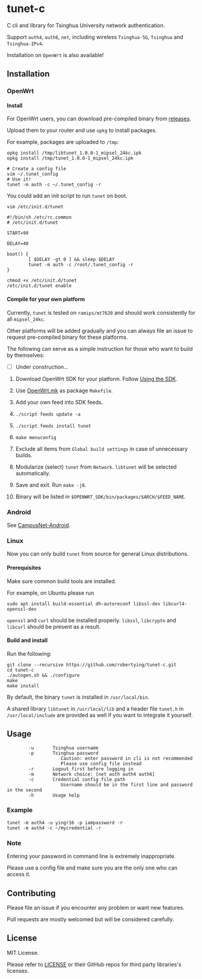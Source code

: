 # tunet-c

C cli and library for Tsinghua University network authentication.

Support `auth4`, `auth6`, `net`, including wireless `Tsinghua-5G`, `Tsinghua` and `Tsinghua-IPv4`.

Installation on `OpenWrt` is also available!

## Installation

### OpenWrt

#### Install

For OpenWrt users, you can download pre-compiled binary from [releases](https://github.com/robertying/tunet-c/releases).

Upload them to your router and use `opkg` to install packages.

For example, packages are uploaded to `/tmp`:

```shell
opkg install /tmp/libtunet_1.0.0-1_mipsel_24kc.ipk
opkg install /tmp/tunet_1.0.0-1_mipsel_24kc.ipk

# Create a config file
vim ~/.tunet_config
# Use it!
tunet -m auth -c ~/.tunet_config -r
```

You could add an init script to run `tunet` on boot.

```shell
vim /etc/init.d/tunet
```

```shell
#!/bin/sh /etc/rc.common
# /etc/init.d/tunet

START=99

DELAY=40

boot() {
        [ $DELAY -gt 0 ] && sleep $DELAY
        tunet -m auth -c /root/.tunet_config -r
}
```

```shell
chmod +x /etc/init.d/tunet
/etc/init.d/tunet enable
```

#### Compile for your own platform

Currently, `tunet` is tested on `ramips/mt7620` and should work consistently for all `mipsel_24kc`.

Other platforms will be added gradually and you can always file an issue to request pre-compiled binary for these platforms.

The following can serve as a simple instruction for those who want to build by themselves:

- [ ] Under construction...

1. Download OpenWrt SDK for your platform. Follow [Using the SDK](https://openwrt.org/docs/guide-developer/using_the_sdk).

2. Use [OpenWrt.mk](./OpenWrt.mk) as package `Makefile`.

3. Add your own feed into SDK feeds.

4. `./script feeds update -a`

5. `./script feeds install tunet`

6. `make menuconfig`

7. Exclude all items from `Global build settings` in case of unnecessary builds.

8. Modularize (select) `tunet` from `Network`. `libtunet` will be selected automatically.

9. Save and exit. Run `make -j8`.

10. Binary will be listed in `$OPENWRT_SDK/bin/packages/$ARCH/$FEED_NAME`.

### Android

See [CampusNet-Android](https://github.com/robertying/CampusNet-Android).

### Linux

Now you can only build `tunet` from source for general Linux distributions.

#### Prerequisites

Make sure common build tools are installed.

For example, on Ubuntu please run

```shell
sudo apt install build-essential dh-autoreconf libssl-dev libcurl4-openssl-dev
```

`openssl` and `curl` should be installed properly. `libssl`, `libcrypto` and `libcurl` should be present as a result.

#### Build and install

Run the following:

```shell
git clone --recursive https://github.com/robertying/tunet-c.git
cd tunet-c
./autogen.sh && ./configure
make
make install
```

By default, the binary `tunet` is installed in `/usr/local/bin`.

A shared library `libtunet` in `/usr/local/lib` and a header file `tunet.h` in `/usr/local/include` are provided as well if you want to integrate it yourself.

## Usage

```
        -u       Tsinghua username
        -p       Tsinghua password
                    Caution: enter password in cli is not recommended
                    Please use config file instead
        -r       Logout first before logging in
        -m       Network choice: [net auth auth4 auth6]
        -c       Credential config file path
                    Username should be in the first line and password in the second
        -h       Usage help
```

### Example

```shell
tunet -m auth4 -u yingr16 -p iampassword -r
tunet -m auth4 -c ~/mycredential -r
```

### Note

Entering your password in command line is extremely inappropriate.

Please use a config file and make sure you are the only one who can access it.

## Contributing

Please file an issue if you encounter any problem or want new features.

Pull requests are mostly welcomed but will be considered carefully.

## License

MIT License.

Please refer to [LICENSE](./LICENSE) or their GitHub repos for third party libraries's licenses.
